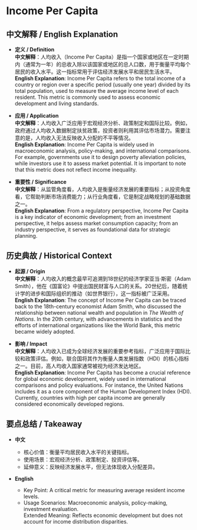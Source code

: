 # Income Per Capita

## 中文解释 / English Explanation

* **定义 / Definition**  
  **中文解释**：人均收入（Income Per Capita）是指一个国家或地区在一定时期内（通常为一年）的总收入除以该国家或地区的总人口数，用于衡量平均每个居民的收入水平。这一指标常用于评估经济发展水平和居民生活水平。  
  **English Explanation**: Income Per Capita refers to the total income of a country or region over a specific period (usually one year) divided by its total population, used to measure the average income level of each resident. This metric is commonly used to assess economic development and living standards.

* **应用 / Application**  
  **中文解释**：人均收入广泛应用于宏观经济分析、政策制定和国际比较。例如，政府通过人均收入数据制定扶贫政策，投资者则利用其评估市场潜力。需要注意的是，人均收入无法反映收入分配的不平等情况。  
  **English Explanation**: Income Per Capita is widely used in macroeconomic analysis, policy-making, and international comparisons. For example, governments use it to design poverty alleviation policies, while investors use it to assess market potential. It is important to note that this metric does not reflect income inequality.

* **重要性 / Significance**  
  **中文解释**：从监管角度看，人均收入是衡量经济发展的重要指标；从投资角度看，它帮助判断市场消费能力；从行业角度看，它是制定战略规划的基础数据之一。  
  **English Explanation**: From a regulatory perspective, Income Per Capita is a key indicator of economic development; from an investment perspective, it helps assess market consumption capacity; from an industry perspective, it serves as foundational data for strategic planning.

## 历史典故 / Historical Context

* **起源 / Origin**  
  **中文解释**：人均收入的概念最早可追溯到18世纪的经济学家亚当·斯密（Adam Smith），他在《国富论》中提出国民财富与人口的关系。20世纪后，随着统计学的进步和国际组织的推动（如世界银行），这一指标被广泛采用。  
  **English Explanation**: The concept of Income Per Capita can be traced back to the 18th-century economist Adam Smith, who discussed the relationship between national wealth and population in *The Wealth of Nations*. In the 20th century, with advancements in statistics and the efforts of international organizations like the World Bank, this metric became widely adopted.

* **影响 / Impact**  
  **中文解释**：人均收入已成为全球经济发展的重要参考指标，广泛应用于国际比较和政策评估。例如，联合国将其作为衡量人类发展指数（HDI）的核心指标之一。目前，高人均收入国家通常被视为经济发达地区。  
  **English Explanation**: Income Per Capita has become a crucial reference for global economic development, widely used in international comparisons and policy evaluations. For instance, the United Nations includes it as a core component of the Human Development Index (HDI). Currently, countries with high per capita income are generally considered economically developed regions.

## 要点总结 / Takeaway

* **中文**  
  - 核心价值：衡量平均居民收入水平的关键指标。  
  - 使用场景：宏观经济分析、政策制定、投资评估等。  
  - 延伸意义：反映经济发展水平，但无法体现收入分配差异。

* **English**  
  - Key Point: A critical metric for measuring average resident income levels.  
  - Usage Scenarios: Macroeconomic analysis, policy-making, investment evaluation.  
   Extended Meaning: Reflects economic development but does not account for income distribution disparities.